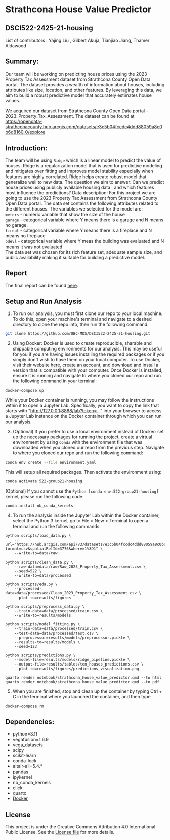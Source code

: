 # Strathcona House Value Predictor
## DSCI522-2425-21-housing

List of contributors : Yajing Liu , Gilbert Akuja, Tianjiao Jiang, Thamer Aldawood 

## Summary: 

Our team will be working on predicting house prices using the 2023 Property Tax Assessment dataset from Strathcona County Open Data portal. The dataset provides a wealth of information about houses, including attributes like size, location, and other features. By leveraging this data, we aim to build a robust predictive model that accurately estimates house values.

We acquired our dataset from Strathcona County Open Data portal - 2023_Property_Tax_Assessment. The dataset can be found at 
https://opendata-strathconacounty.hub.arcgis.com/datasets/e3c5b04fccdc4ddd88059a8c0b6d8160_0/explore

## Introduction:

The team will be using `Ridge` which is a linear model to predict the value of houses. Ridge is a regularization model that is used for predictive modeling and mitigates over fitting and improves model stability especially when features are highly correlated. Ridge helps create robust model that generalize well to new data.
The question we aim to answer: Can we predict house prices using publicly available housing data , and which features most influence the predictions?
Data description: For this project we are going to use the  2023 Property Tax Assessment from Strathcona County Open Data portal. The data set contains the following attributes related to the different houses. The variables we selected for the model are: <br>
                `meters` - numeric variable that show the size of the house <br>
                `garage` - categorical variable where Y means there is a garage and N means no garage. <br>
                `firepl` - categorical variable where Y means there is a fireplace and N means no fireplace<br>
                `bdevl` - categorical variable where Y meas the building was evaluated and N means it was not evaluated<br>
The data set was chosen for its rich feature set, adequate sample size, and public availability making it suitable for building a predictive model.

## Report
The final report can be found
[here](https://github.com/UBC-MDS/DSCI522-2425-21-housing/blob/main/notebook/strathcona_house_value_predictor.html).

## Setup and Run Analysis
1. To run our analysis, you must first clone our repo to your local machine. To do this, open your machine's terminal and navigate to a desired directory to clone the repo into, then run the following command:
```bash
git clone https://github.com/UBC-MDS/DSCI522-2425-21-housing.git
```

2. Using Docker:
Docker is used to create reproducible, sharable and shippable computing environments for our analysis. This may be useful for you if you are having issues installing the required packages or if you simply don't wish to have them on your local computer.
To use Docker, visit their website [here](https://www.docker.com/), create an account, and download and install a version that is compatible with your computer. 
Once Docker is installed, ensure it is running and navigate to where you cloned our repo and run the following command in your terminal:
```bash
docker-compose up
```
While your Docker container is running, you may follow the instructions within it to open a Jupyter Lab. Specifically, you want to copy the link that starts with "http://127.0.0.1:8888/lab?token=..." into your browser to access a Jupyter Lab instance on the Docker container through which you can run our analysis.

3. (Optional) If you prefer to use a local environment instead of Docker: 
set up the necessary packages for running the project, create a virtual environment by using `conda` with the environment file that was downloaded when you cloned our repo from the previous step. Navigate to where you cloned our repo and run the following command:
```bash
conda env create --file environment.yaml
```
This will setup all required packages.
Then activate the environment using:
```bash
conda activate 522-group21-housing
```
(Optional) If you cannot use the `Python [conda env:522-group21-housing]` kernel, please run the following code:
```bash
conda install nb_conda_kernels
```

4. To run the analysis inside the Jupyter Lab within the Docker container, select the Python 3 kernel, go to File > New > Terminal to open a terminal and run the following commands:

```
python scripts/load_data.py \
    --url="https://hub.arcgis.com/api/v3/datasets/e3c5b04fccdc4ddd88059a8c0b6d8160_0/downloads/data?format=csv&spatialRefId=3776&where=1%3D1" \
    --write-to=data/raw

python scripts/clean_data.py \
    --raw-data=data/raw/Raw_2023_Property_Tax_Assessment.csv \
    --seed=522 \
    --write-to=data/processed

python scripts/eda.py \
    --processed-data=data/processed/Clean_2023_Property_Tax_Assessment.csv \
    --plot-to=results/figures

python scripts/preprocess_data.py \
    --train-data=data/processed/train.csv \
    --write-to=results/models

python scripts/model_fitting.py \
    --train-data=data/processed/train.csv \
    --test-data=data/processed/test.csv \
    --preprocessor=results/models/preprocessor.pickle \
    --results-to=results/models \
    --seed=123

python scripts/predictions.py \
    --model-file=results/models/ridge_pipeline.pickle \
    --output-file=results/tables/ten_houses_predictions.csv \
    --plot-to=results/figures/predictions_visualization.png

quarto render notebook/strathcona_house_value_predictor.qmd --to html
quarto render notebook/strathcona_house_value_predictor.qmd --to pdf
```

5. When you are finished, stop and clean up the container by typing Ctrl + C in the terminal where you launched the container, and then type
```bash
docker-compose rm
```

## Dependencies:
  - python=3.11
  - vegafusion=1.6.9
  - vega_datasets
  - scipy
  - scikit-learn
  - conda-lock
  - altair-all=5.4.*
  - pandas
  - ipykernel
  - nb_conda_kernels
  - click
  - quarto
  - [Docker](https://www.docker.com/) 


## License
This project is under the Creative Commons Attribution 4.0 International Public License. See the [License file](https://github.com/UBC-MDS/DSCI522-2425-21-housing/blob/main/LICENSE.md) for more details.
 
